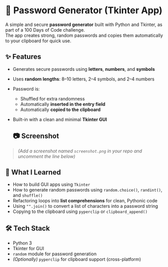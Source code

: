# 🔐 Password Generator (Tkinter App)

A simple and secure **password generator** built with Python and Tkinter, as part of a 100 Days of Code challenge.  
The app creates strong, random passwords and copies them automatically to your clipboard for quick use.

## ✨ Features

- Generates secure passwords using **letters**, **numbers**, and **symbols**
- Uses **random lengths**: 8–10 letters, 2–4 symbols, and 2–4 numbers
- Password is:
  - Shuffled for extra randomness
  - Automatically **inserted in the entry field**
  - Automatically **copied to the clipboard**
- Built-in with a clean and minimal **Tkinter GUI**

  ## 📷 Screenshot

> *(Add a screenshot named `screenshot.png` in your repo and uncomment the line below)*

<!-- ![App Screenshot](screenshot.png) -->

## 🧠 What I Learned

- How to build GUI apps using `Tkinter`
- How to generate random passwords using `random.choice()`, `randint()`, and `shuffle()`
- Refactoring loops into **list comprehensions** for clean, Pythonic code
- Using `"".join()` to convert a list of characters into a password string
- Copying to the clipboard using `pyperclip` or `clipboard_append()`

## 🛠 Tech Stack

- Python 3
- Tkinter for GUI
- `random` module for password generation
- *(Optionally)* `pyperclip` for clipboard support (cross-platform)

